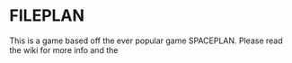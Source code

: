 # FILEPLAN
This is a game based off the ever popular game SPACEPLAN. Please read the wiki for more info and the
